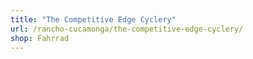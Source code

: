 ```yaml
---
title: "The Competitive Edge Cyclery"
url: /rancho-cucamonga/the-competitive-edge-cyclery/
shop: Fahrrad
---
```

